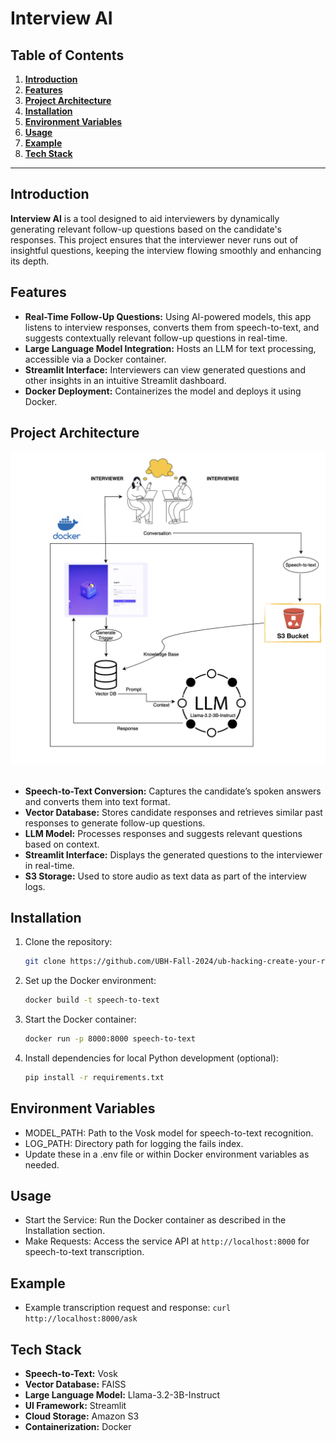# Interview AI

## Table of Contents

1. [**Introduction**](#introduction)
2. [**Features**](#features)
3. [**Project Architecture**](#project-architecture)
4. [**Installation**](#installation)
5. [**Environment Variables**](#environment-variables)
6. [**Usage**](#usage)
7. [**Example**](#example)
8. [**Tech Stack**](#tech-stack)

---

## Introduction

**Interview AI** is a tool designed to aid interviewers by dynamically generating relevant follow-up questions based on the candidate's responses. This project ensures that the interviewer never runs out of insightful questions, keeping the interview flowing smoothly and enhancing its depth.

## Features

- **Real-Time Follow-Up Questions:** Using AI-powered models, this app listens to interview responses, converts them from speech-to-text, and suggests contextually relevant follow-up questions in real-time.
- **Large Language Model Integration:** Hosts an LLM for text processing, accessible via a Docker container.
- **Streamlit Interface:** Interviewers can view generated questions and other insights in an intuitive Streamlit dashboard.
- **Docker Deployment:** Containerizes the model and deploys it using Docker.

## Project Architecture
<div align = "center">
<kbd>
<img src="./Architechture.png" alt="alt text"/>
</kbd>
</div>
<br>

- **Speech-to-Text Conversion:** Captures the candidate’s spoken answers and converts them into text format.
- **Vector Database:** Stores candidate responses and retrieves similar past responses to generate follow-up questions.
- **LLM Model:** Processes responses and suggests relevant questions based on context.
- **Streamlit Interface:** Displays the generated questions to the interviewer in real-time.
- **S3 Storage:** Used to store audio as text data as part of the interview logs.

## Installation

1. Clone the repository:
   ```bash
   git clone https://github.com/UBH-Fall-2024/ub-hacking-create-your-repo-here-transformers.git
   
2. Set up the Docker environment:
   ```bash
   docker build -t speech-to-text
   
3. Start the Docker container:
   ```bash
   docker run -p 8000:8000 speech-to-text
   
4. Install dependencies for local Python development (optional):
   ```bash
   pip install -r requirements.txt

## Environment Variables

- MODEL_PATH: Path to the Vosk model for speech-to-text recognition.
- LOG_PATH: Directory path for logging the fails index.
- Update these in a .env file or within Docker environment variables as needed.

## Usage
- Start the Service: Run the Docker container as described in the Installation section.
- Make Requests: Access the service API at `http://localhost:8000` for speech-to-text transcription.
  
## Example
- Example transcription request and response:
`curl http://localhost:8000/ask`

## Tech Stack

- **Speech-to-Text:** Vosk
- **Vector Database:** FAISS
- **Large Language Model:** Llama-3.2-3B-Instruct
- **UI Framework:** Streamlit
- **Cloud Storage:** Amazon S3
- **Containerization:** Docker
